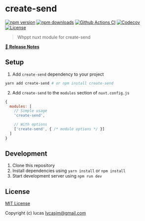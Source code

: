 # create-send

[![npm version][npm-version-src]][npm-version-href]
[![npm downloads][npm-downloads-src]][npm-downloads-href]
[![Github Actions CI][github-actions-ci-src]][github-actions-ci-href]
[![Codecov][codecov-src]][codecov-href]
[![License][license-src]][license-href]

> Whppt nuxt module for create-send

[📖 **Release Notes**](./CHANGELOG.md)

## Setup

1. Add `create-send` dependency to your project

```bash
yarn add create-send # or npm install create-send
```

2. Add `create-send` to the `modules` section of `nuxt.config.js`

```js
{
  modules: [
    // Simple usage
    'create-send',

    // With options
    ['create-send', { /* module options */ }]
  ]
}
```

## Development

1. Clone this repository
2. Install dependencies using `yarn install` or `npm install`
3. Start development server using `npm run dev`

## License

[MIT License](./LICENSE)

Copyright (c) lucas <lvcasjm@gmail.com>

<!-- Badges -->
[npm-version-src]: https://img.shields.io/npm/v/create-send/latest.svg
[npm-version-href]: https://npmjs.com/package/create-send

[npm-downloads-src]: https://img.shields.io/npm/dt/create-send.svg
[npm-downloads-href]: https://npmjs.com/package/create-send

[github-actions-ci-src]: https://github.com//workflows/ci/badge.svg
[github-actions-ci-href]: https://github.com//actions?query=workflow%3Aci

[codecov-src]: https://img.shields.io/codecov/c/github/.svg
[codecov-href]: https://codecov.io/gh/

[license-src]: https://img.shields.io/npm/l/create-send.svg
[license-href]: https://npmjs.com/package/create-send
